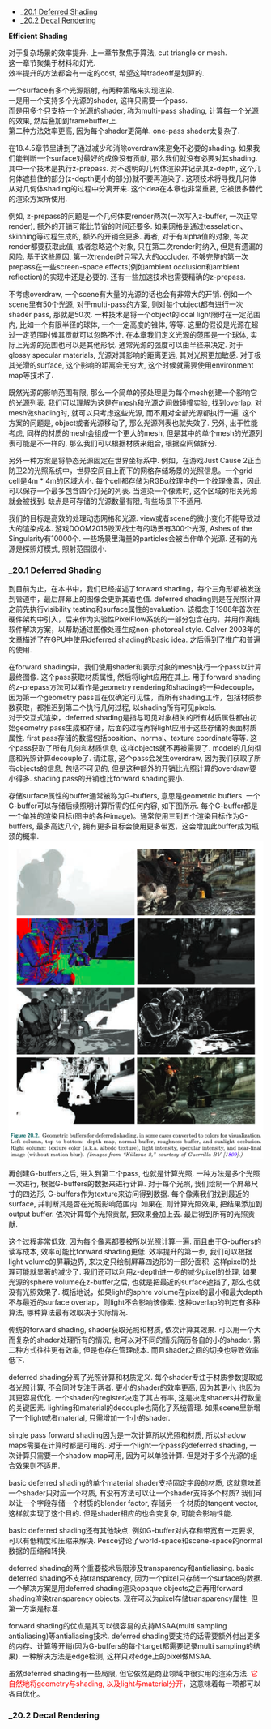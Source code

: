 <!-- TOC -->

- [_20.1 Deferred Shading](#_201-deferred-shading)
- [_20.2 Decal Rendering](#_202-decal-rendering)

<!-- /TOC -->

**Efficient Shading**

对于复杂场景的效率提升. 上一章节聚焦于算法, cut triangle or mesh.  
这一章节聚集于材料和灯光.  
效率提升的方法都会有一定的cost, 希望这种tradeoff是划算的.

一个surface有多个光源照射, 有两种策略来实现渲染.  
一是用一个支持多个光源的shader, 这样只需要一个pass.  
而是用多个只支持一个光源的shader, 称为multi-pass shading, 计算每一个光源的效果, 然后叠加到framebuffer上.  
第二种方法效率更高, 因为每个shader更简单. one-pass shader太复杂了.

在18.4.5章节里讲到了通过减少和消除overdraw来避免不必要的shading. 如果我们能判断一个surface对最好的成像没有贡献, 那么我们就没有必要对其shading.  
其中一个技术是执行z-prepass. 对不透明的几何体渲染并记录其z-depth, 这个几何体遮挡住的部分(z-depth更小的部分)就不要再渲染了. 这项技术将寻找几何体从对几何体shading的过程中分离开来. 这个idea在本章也非常重要, 它被很多替代的渲染方案所使用.

例如, z-prepass的问题是一个几何体要render两次(一次写入z-buffer, 一次正常render), 额外的开销可能比节省的时间还要多. 如果网格是通过tesselation、skinning等过程生成的, 额外的开销会更多. 再者, 对于有alpha值的对象, 每次render都要获取此值, 或者忽略这个对象, 只在第二次render时纳入, 但是有遗漏的风险. 基于这些原因, 第一次render时只写入大的occluder. 不够完整的第一次prepass在一些screen-space effects(例如ambient occlusion和ambient reflection)的实现中还是必要的. 还有一些加速技术也需要精确的z-prepass.

不考虑overdraw, 一个scene有大量的光源的话也会有非常大的开销. 例如一个scene里有50个光源, 对于multi-pass的方案, 则对每个object都有进行一次shader pass, 那就是50次. 一种技术是将一个object的local light限时在一定范围内, 比如一个有限半径的球体, 一个一定高度的锥体, 等等. 这里的假设是光源在超过一定范围时候其贡献可以忽略不计. 在本章我们定义光源的范围是一个球体, 实际上光源的范围也可以是其他形状. 通常光源的强度可以由半径来决定. 对于glossy specular materials, 光源对其影响的距离更远, 其对光照更加敏感. 对于极其光滑的surface, 这个影响的距离会无穷大, 这个时候就需要使用environment map等技术了.

既然光源的影响范围有限, 那么一个简单的预处理是为每个mesh创建一个影响它的光源列表. 我们可以理解为这是在mesh和光源之间做碰撞实验, 找到overlap. 对mesh做shading时, 就可以只考虑这些光源, 而不用对全部光源都执行一遍. 这个方案的问题是, object或者光源移动了, 那么光源列表也就失效了. 另外, 出于性能考虑, 同样的材质的mesh会组成一个更大的mesh, 但是其中的单个mesh的光源列表可能是不一样的, 那么我们可以根据材质来组合, 根据空间做拆分.

另外一种方案是将静态光源固定在世界坐标系中. 例如，在游戏Just Cause 2正当防卫2的光照系统中，世界空间自上而下的网格存储场景的光照信息。一个grid cell是4m * 4m的区域大小. 每个cell都存储为RGBα纹理中的一个纹理像素，因此可以保存一个最多包含四个灯光的列表. 当渲染一个像素时, 这个区域的相关光源就会被找到. 缺点是可存储的光源数量有限, 有些场景下不适用.

我们的目标是高效的处理动态网格和光源. view或者scene的微小变化不能导致过大的渲染成本. 游戏DOOM2016毁灭战士有的场景有300个光源, Ashes of the Singularity有10000个. 一些场景里海量的particles会被当作单个光源. 还有的光源是探照灯模式, 照射范围很小.

<a id="markdown-_201-deferred-shading" name="_201-deferred-shading"></a>
### _20.1 Deferred Shading

到目前为止，在本书中，我们已经描述了forward shading，每个三角形都被发送到管道中，最后屏幕上的图像会更新其着色值. deferred shading则是在光照计算之前先执行visibility testing和surface属性的evaluation. 该概念于1988年首次在硬件架构中引入，后来作为实验性PixelFlow系统的一部分包含在内，并用作离线软件解决方案，以帮助通过图像处理生成non-photoreal style. Calver 2003年的文章描述了在GPU中使用deferred shading的basic idea. 之后得到了推广和普遍的使用.

在forward shading中，我们使用shader和表示对象的mesh执行一个pass以计算最终图像. 这个pass获取材质属性, 然后将light应用在其上. 用于forward shading的z-prepass方法可以看作是geometry rendering和shading的一种decouple，因为第一个geometry pass旨在仅确定可见性，而所有shading工作，包括材质参数获取，都推迟到第二个执行几何过程, 以shading所有可见pixels.  
对于交互式渲染，deferred shading是指与可见对象相关的所有材质属性都由初始geometry pass生成和存储，后面的过程再将light应用于这些存储的表面材质属性. first pass存储的数据包括position、normal、texture coordinate等等. 这个pass获取了所有几何和材质信息, 这样objects就不再被需要了. model的几何彻底和光照计算decouple了. 请注意, 这个pass会发生overdraw, 因为我们获取了所有objects的信息, 包括不可见的, 但是这种额外的开销比光照计算的overdraw要小得多. shading pass的开销也比forward shading要小. 

存储surface属性的buffer通常被称为G-buffers, 意思是geometric buffers. 一个G-buffer可以存储后续照明计算所需的任何内容, 如下图所示. 每个G-buffer都是一个单独的渲染目标(图中的各种image)。通常使用三到五个渲染目标作为G-buffers, 最多高达八个, 拥有更多目标会使用更多带宽，这会增加此buffer成为瓶颈的概率.   
<img src="_images/real_time_rendering/g_buffer.png">

再创建G-buffers之后, 进入到第二个pass, 也就是计算光照. 一种方法是多个光照一次进行, 根据G-buffers的数据来进行计算. 对于每个光照, 我们绘制一个屏幕尺寸的四边形, G-buffers作为texture来访问得到数据. 每个像素我们找到最近的surface, 并判断其是否在光照影响范围内. 如果在, 则计算光照效果, 把结果添加到output buffer. 依次计算每个光照贡献, 把效果叠加上去. 最后得到所有的光照贡献.

这个过程非常低效, 因为每个像素都要被所以光照计算一遍. 而且由于G-buffers的读写成本, 效率可能比forward shading更低. 效率提升的第一步, 我们可以根据light volume的屏幕边界, 来决定只绘制屏幕四边形的一部分面积. 这样pixel的处理可能就显著的减少了. 我们还可以利用z-depth进一步的减少pixel的处理, 如果光源的sphere volume在z-buffer之后, 也就是把最近的surface遮挡了, 那么也就没有光照效果了. 概括地说，如果light的sphre volume在pixel的最小和最大depth不与最近的surface overlap，则light不会影响该像素. 这种overlap的判定有多种算法, 哪种算法最有效取决于实际情况.

传统的forward shading, shader获取光照和材质, 依次计算其效果. 可以用一个大而复杂的shader处理所有的情况, 也可以对不同的情况简历各自的小的shader. 第二种方式往往更有效率, 但是也存在管理成本. 而且shader之间的切换也导致效率低下.

deferred shading分离了光照计算和材质定义. 每个shader专注于材质参数提取或者光照计算, 不会同时专注于两者. 更小的shader的效率更高, 因为其更小, 也因为其更容易优化. 一个shader的register决定了其占有率, 这是决定shaders并行数量的关键因素. lighting和material的decouple也简化了系统管理. 如果scene里新增了一个light或者material, 只需增加一个小的shader.

single pass forward shading因为是一次计算所以光照和材质, 所以shadow maps需要在计算时都是可用的. 对于一个light一个pass的deferred shading, 一次计算只需要一个shadow map可用, 因为可以单独计算. 但是对于多个光源的组合效果则不适用.

basic deferred shading的单个material shader支持固定字段的材质, 这就意味着一个shader只对应一个材质, 有没有方法可以让一个shader支持多个材质? 我们可以让一个字段存储一个材质的blender factor, 存储另一个材质的tangent vector, 这样就实现了这个目的. 但是shader相应的也会变复杂, 可能会影响性能.

basic deferred shading还有其他缺点. 例如G-buffer对内存和带宽有一定要求, 可以有低精度和压缩来解决. Pesce讨论了world-space和scene-space的normal数据的压缩和转换.

deferred shading的两个重要技术局限涉及transparency和antialiasing. basic deferred shading不支持transparency, 因为一个pixel只存储一个surface的数据. 一个解决方案是用deferred shading渲染opaque objects之后再用forward shading渲染transparency objects. 现在可以为pixel存储transparency属性, 但第一方案是标准.

forward shading的优点是其可以很容易的支持MSAA(multi sampling antialiasing)等antialiasing技术. deferred shading要支持的话需要额外付出更多的内存、计算等开销(因为G-buffers的每个target都需要记录multi sampling的结果). 一种解决方法是edge检测, 这样只对edge上的pixel做MSAA.

虽然deferred shading有一些局限, 但它依然是商业领域中很实用的渲染方法. <font color=red>它自然地将geometry与shading, 以及light与material分开</font>，这意味着每一项都可以各自优化。

### _20.2 Decal Rendering

